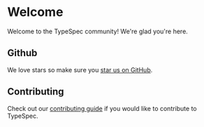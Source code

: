 # Welcome

Welcome to the TypeSpec community! We're glad you're here.

## Github

We love stars so make sure you [star us on GitHub](https://github.com/microsoft/typespec).

## Contributing

Check out our [contributing guide](https://github.com/microsoft/typespec/blob/main/CONTRIBUTING.md) if you would like to contribute to TypeSpec.

